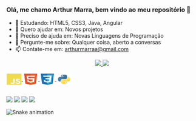 ### Olá, me chamo Arthur Marra, bem vindo ao meu repositório 👋

- 🌱 Estudando: HTML5, CSS3, Java, Angular
- 👯 Quero ajudar em: Novos projetos
- 🤔 Preciso de ajuda em: Novas Linguagens de Programação
- 💬 Pergunte-me sobre: Qualquer coisa, aberto a conversas
- 📫 Contate-me em: arthurmarraa@gmail.com

<div align="center">
  <a href="https://github.com/arthurmarra">
  <img height="165em" src="https://github-readme-stats.vercel.app/api?username=arthurmarra&show_icons=true&theme=dark&include_all_commits=true&count_private=true"/>
  <img height="165em" src="https://github-readme-stats.vercel.app/api/top-langs/?username=arthurmarra&layout=compact&langs_count=7&theme=dark"/>
</div>
 <div style="display: inline_block"><br>
  <img align="center" alt="Marra-Js" height="30" width="40" src="https://raw.githubusercontent.com/devicons/devicon/master/icons/javascript/javascript-plain.svg">
  <img align="center" alt="Marra-HTML" height="30" width="40" src="https://raw.githubusercontent.com/devicons/devicon/master/icons/html5/html5-original.svg">
  <img align="center" alt="Marra-CSS" height="30" width="40" src="https://raw.githubusercontent.com/devicons/devicon/master/icons/css3/css3-original.svg">
  <img align="center" alt="Marra-Python" height="30" width="40" src="https://raw.githubusercontent.com/devicons/devicon/master/icons/python/python-original.svg">        
</div>
  
##
  
<div>
  <a href="https://www.instagram.com/marrarthur/" target="_blank"><img src="https://img.shields.io/badge/-Instagram-%23E4405F?style=for-the-badge&logo=instagram&logoColor=white" target="_blank"></a>
 	<a href="https://www.twitch.tv/maarratv" target="_blank"><img src="https://img.shields.io/badge/Twitch-9146FF?style=for-the-badge&logo=twitch&logoColor=white" target="_blank"></a>
  <a href = "mailto:arthurmarraa@gmail.com"><img src="https://img.shields.io/badge/-Gmail-%23333?style=for-the-badge&logo=gmail&logoColor=white" target="_blank"></a>
  <a href="https://www.linkedin.com/in/arthur-henrique-mendes-marra-5b12101a5/" target="_blank"><img src="https://img.shields.io/badge/-LinkedIn-%230077B5?style=for-the-badge&logo=linkedin&logoColor=white" target="_blank"></a> 
</div>
  
![Snake animation](https://github.com/arthurmarra/arthurmarra/blob/output/github-contribution-grid-snake.svg)

